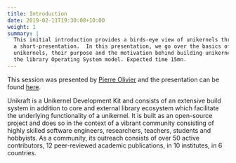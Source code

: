```yaml
---
title: Introduction
date: 2019-02-11T19:30:08+10:00
weight: 1
summary: |
  This initial introduction provides a birds-eye view of unikernels through
  a short-presentation.  In this presentation, we go over the basics of
  unikernels, their purpose and the motivation behind building unikernels with
  the library Operating System model. Expected time 15mn.
---
```


This session was presented by [Pierre Olivier](https://sites.google.com/view/pierreolivier) and the presentation can be found [here](/intro/asplos22-intro-pierre-olivier.pdf).

Unikraft is a Unikernel Development Kit and consists of an extensive build system in addition to core and external library ecosystem which facilitate the underlying functionality of a unikernel.
It is built as an open-source project and does so in the context of a vibrant community consisting of highly skilled software engineers, researchers, teachers, students and hobbyists.
As a community, its outreach consists of over 50 active contributors, 12 peer-reviewed academic publications, in 10 institutes, in 6 countries.

